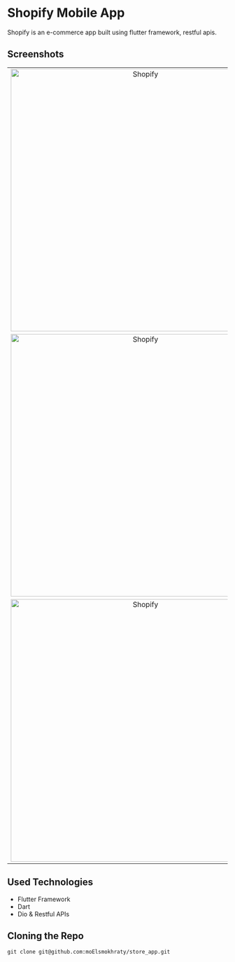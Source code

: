Shopify Mobile App
=============================
Shopify is an e-commerce app built using flutter framework, restful apis.

## Screenshots

|                                                                                                                                     |                                                                                                                                     |                                                                                                                                     |
|:-----------------------------------------------------------------------------------------------------------------------------------:|:-----------------------------------------------------------------------------------------------------------------------------------:|:-----------------------------------------------------------------------------------------------------------------------------------:|
| <img alt="Shopify" src="https://github.com/moElsmokhraty/store_app/blob/master/screenshots/Screenshot_1683156273.png" width="600"/> | <img alt="Shopify" src="https://github.com/moElsmokhraty/store_app/blob/master/screenshots/Screenshot_1683065297.png" width="600"/> | <img alt="Shopify" src="https://github.com/moElsmokhraty/store_app/blob/master/screenshots/Screenshot_1683065303.png" width="600"/> |
| <img alt="Shopify" src="https://github.com/moElsmokhraty/store_app/blob/master/screenshots/Screenshot_1683065212.png" width="600"/> | <img alt="Shopify" src="https://github.com/moElsmokhraty/store_app/blob/master/screenshots/Screenshot_1683065220.png" width="600"/> | <img alt="Shopify" src="https://github.com/moElsmokhraty/store_app/blob/master/screenshots/Screenshot_1683065270.png" width="600"/> |
| <img alt="Shopify" src="https://github.com/moElsmokhraty/store_app/blob/master/screenshots/Screenshot_1683065257.png" width="600"/> | <img alt="Shopify" src="https://github.com/moElsmokhraty/store_app/blob/master/screenshots/Screenshot_1683065229.png" width="600"/> | <img alt="Shopify" src="https://github.com/moElsmokhraty/store_app/blob/master/screenshots/Screenshot_1683157222.png" width="600"/> |

## Used Technologies

- Flutter Framework
- Dart
- Dio & Restful APIs

## Cloning the Repo

`git clone git@github.com:moElsmokhraty/store_app.git`
